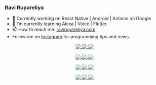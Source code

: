### Ravi Rupareliya

- 🔭 Currently working on React Native | Android | Actions on Google
- 🌱 I’m currently learning Alexa | Voice | Flutter
- 📫 How to reach me: [ravirupareliya.com](https://ravirupareliya.com)
- Follow me on [Instagram](https://www.instagram.com/ravi.rupareliya/) for programming tips and news.

<a href="https://www.instagram.com/ravi.rupareliya/" target="_blank">
<!-- insta-feed:START-->
<p align="center">
<img align="center" src=https://scontent-atl3-1.cdninstagram.com/v/t51.2885-15/e35/s150x150/122425343_1572645589603046_1626634953961554534_n.jpg?_nc_ht=scontent-atl3-1.cdninstagram.com&_nc_cat=102&_nc_ohc=pwimR7ca5roAX8g1sSw&tp=1&oh=2a4e58680469f046970feb3a80f6dc64&oe=605E3F41 />
<img align="center" src=https://scontent-atl3-1.cdninstagram.com/v/t51.2885-15/e35/s150x150/119738360_171946631175661_8308691936849414239_n.jpg?_nc_ht=scontent-atl3-1.cdninstagram.com&_nc_cat=101&_nc_ohc=7IeF55Pf3qgAX8urszZ&tp=1&oh=0b4faf11b09afc8eb34f1f63171535c9&oe=605D3B5D />
<img align="center" src=https://scontent-atl3-1.cdninstagram.com/v/t51.2885-15/e35/s150x150/119471335_3325605627530848_5783608158621298966_n.jpg?_nc_ht=scontent-atl3-1.cdninstagram.com&_nc_cat=104&_nc_ohc=oveer3rbRfMAX-bPHNK&tp=1&oh=98cea28c605043a9a93eccd848ae1108&oe=605DB801 />
</p>
<p align="center">
<img align="center" src=https://scontent-atl3-1.cdninstagram.com/v/t51.2885-15/e35/s150x150/118735524_155532192843864_2438830621806811548_n.jpg?_nc_ht=scontent-atl3-1.cdninstagram.com&_nc_cat=100&_nc_ohc=X07gnDH4wbIAX9RjQvu&tp=1&oh=2f7126156156d6c87d6ce0e5bad0b315&oe=605B846E />
<img align="center" src=https://scontent-atl3-1.cdninstagram.com/v/t51.2885-15/e35/s150x150/118358282_793232521422249_4194198869826492121_n.jpg?_nc_ht=scontent-atl3-1.cdninstagram.com&_nc_cat=109&_nc_ohc=5V-v9bXBEFcAX9LmTy4&tp=1&oh=6eab2cad9a3aef084f98545d95ced7c8&oe=605E49BC />
<img align="center" src=https://scontent-atl3-1.cdninstagram.com/v/t51.2885-15/e35/s150x150/118083536_653646245259286_4437462516989252087_n.jpg?_nc_ht=scontent-atl3-1.cdninstagram.com&_nc_cat=110&_nc_ohc=8ljv_i3KPrgAX_vnxl_&tp=1&oh=2f80aa11c31edc8d746033f5a1530d86&oe=605EB95C />
</p>
<p align="center">
<img align="center" src=https://scontent-atl3-1.cdninstagram.com/v/t51.2885-15/e35/s150x150/118175330_604822603490734_6882222491011634628_n.jpg?_nc_ht=scontent-atl3-1.cdninstagram.com&_nc_cat=110&_nc_ohc=N7snAgSGPukAX9lzOYY&tp=1&oh=37c9735defc19e0770c21f5491b34252&oe=605CEE77 />
<img align="center" src=https://scontent-atl3-1.cdninstagram.com/v/t51.2885-15/e35/s150x150/117801930_118850686597100_8281062695853943386_n.jpg?_nc_ht=scontent-atl3-1.cdninstagram.com&_nc_cat=108&_nc_ohc=UxVD5I_tI70AX8KuXip&tp=1&oh=e671923cfefbaf7fc85cb94f116b87be&oe=605D6040 />
<img align="center" src=https://scontent-atl3-1.cdninstagram.com/v/t51.2885-15/e35/s150x150/117867292_2771207523148452_3241414180657952736_n.jpg?_nc_ht=scontent-atl3-1.cdninstagram.com&_nc_cat=100&_nc_ohc=xp9f3gTzy1QAX9KtA3l&tp=1&oh=fa852ff48a64f914f98bcf660adf8d19&oe=605CF8A1 />
</p>
<p align="center">
<img align="center" src=https://scontent-atl3-1.cdninstagram.com/v/t51.2885-15/e35/s150x150/117931678_793632161399712_7562658963115355616_n.jpg?_nc_ht=scontent-atl3-1.cdninstagram.com&_nc_cat=100&_nc_ohc=2fkvOClUn1gAX_aEDVE&tp=1&oh=040d729c118f63155ae33c9f89153aae&oe=605EF837 />
<img align="center" src=https://scontent-atl3-1.cdninstagram.com/v/t51.2885-15/e35/s150x150/117747115_220949032661980_1081920512424702093_n.jpg?_nc_ht=scontent-atl3-1.cdninstagram.com&_nc_cat=104&_nc_ohc=r6yTgAg_2PkAX_56qTJ&tp=1&oh=c27c73758852058746ecb5ba8fdb643f&oe=605C7016 />
<img align="center" src=https://scontent-atl3-1.cdninstagram.com/v/t51.2885-15/e35/s150x150/117564950_167171931547080_7523565149947571776_n.jpg?_nc_ht=scontent-atl3-1.cdninstagram.com&_nc_cat=100&_nc_ohc=rL0GfrOunz8AX8pJ7eS&tp=1&oh=ef7d893513bfd9e5335aaf59a9e3c414&oe=605BA05D />
</p>

<!-- insta-feed:END-->
</a>
